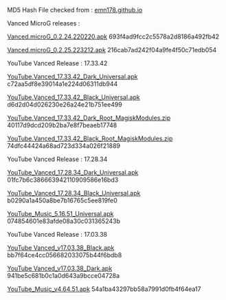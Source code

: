 MD5 Hash File checked from : [emn178.github.io](https://emn178.github.io/online-tools/md5_checksum.html)

Vanced MicroG releases :

[Vanced.microG_0.2.24.220220.apk](https://github.com/cuynu/ytvanced/releases/download/17.03.38/Vanced.microG_0.2.24.220220.apk)
693f4ad9fcc2c5578a2d8186a492fb42

[Vanced.microG_0.2.25.223212.apk](https://github.com/cuynu/ytvanced/releases/download/17.03.38/Vanced.microG_0.2.25.223212.apk)
216cab7ad242f04a9fe4f50c71edb054

YouTube Vanced Release : 17.33.42

[YouTube.Vanced_17.33.42_Dark_Universal.apk](https://github.com/cuynu/ytvanced/releases/download/17.33.42/YouTube.Vanced_17.33.42_Dark_Universal.apk)
c72aa5df8e39014a1e224d06311db944


[YouTube.Vanced_17.33.42_Black_Universal.apk](https://github.com/cuynu/ytvanced/releases/download/17.33.42/YouTube.Vanced_17.33.42_Black_Universal.apk)
d6d2d04d026230e26a24e21b751ee499

[YouTube.Vanced_17.33.42_Dark_Root_MagiskModules.zip](https://github.com/cuynu/ytvanced/releases/download/17.33.42/YouTube.Vanced_17.33.42_Dark_Root_MagiskModules.zip)
40117d9dcd209b2ba7e8f7beaeb17748

[YouTube.Vanced_17.33.42_Black_Root_MagiskModules.zip](https://github.com/cuynu/ytvanced/releases/download/17.33.42/YouTube.Vanced_17.33.42_Black_Root_MagiskModules.zip)
74dfc44424a68ad723d334a026f21889


YouTube Vanced Release : 17.28.34

[YouTube_Vanced_17.28.34_Dark_Universal.apk](https://github.com/cuynu/ytvanced/releases/download/17.28.34/YouTube_Vanced_17.28.34_Dark_Universal.apk)
01fc7b6c386663942110909586e16bd3

[YouTube_Vanced_17.28.34_Black_Universal.apk](https://github.com/cuynu/ytvanced/releases/download/17.28.34/YouTube_Vanced_17.28.34_Black_Universal.apk)
b0290a1a450a8be7b16765c5ee819fe0

[YouTube_Music_5.16.51_Universal.apk](https://github.com/cuynu/ytvanced/releases/download/17.28.34/YouTube_Music_5.16.51_Universal.apk)
074854601e83afde08a30c031365243b

YouTube Vanced Release : 17.03.38

[YouTube Vanced_v17.03.38_Black.apk](https://github.com/cuynu/ytvanced/releases/download/17.03.38/YouTube.Vanced_17.03.38_Black.apk)
bb7f64ce4cc056682033075b44f6bdb8


[YouTube Vanced_v17.03.38_Dark.apk](https://github.com/cuynu/ytvanced/releases/download/17.03.38/YouTube.Vanced_17.03.38_Dark.apk)
941be5c681b0c1a0d643a9bcce04728a

[YouTube_Music_v4.64.51.apk](https://github.com/cuynu/ytvanced/releases/download/17.03.38/YouTube_Music_v4.64.51.apk)
54a1ba43297bb58a7991d0fb4f64ea17



 